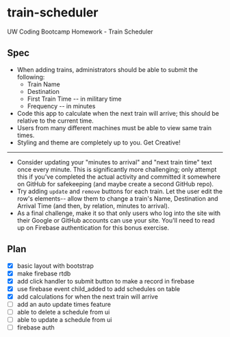 # train-scheduler
UW Coding Bootcamp Homework - Train Scheduler
## Spec
* When adding trains, administrators should be able to submit the following:
	* Train Name
	* Destination 
	* First Train Time -- in military time
	* Frequency -- in minutes
* Code this app to calculate when the next train will arrive; this should be relative to the current time.
* Users from many different machines must be able to view same train times.
* Styling and theme are completely up to you. Get Creative!
---
* Consider updating your "minutes to arrival" and "next train time" text once every minute. This is significantly more challenging; only attempt this if you've completed the actual activity and committed it somewhere on GitHub for safekeeping (and maybe create a second GitHub repo).
* Try adding `update` and `remove` buttons for each train. Let the user edit the row's elements-- allow them to change a train's Name, Destination and Arrival Time (and then, by relation, minutes to arrival).
* As a final challenge, make it so that only users who log into the site with their Google or GitHub accounts can use your site. You'll need to read up on Firebase authentication for this bonus exercise.
## Plan
- [X] basic layout with bootstrap
- [X] make firebase rtdb
- [X] add click handler to submit button to make a record in firebase
- [X] use firebase event child_added to add schedules on table
- [X] add calculations for when the next train will arrive
- [ ] add an auto update times feature
- [ ] able to delete a schedule from ui
- [ ] able to update a schedule from ui
- [ ] firebase auth
